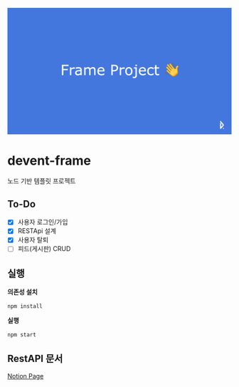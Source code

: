 ![head](./head.png)

# devent-frame
노드 기반 템플릿 프로젝트

## To-Do

* [x] 사용자 로그인/가입
* [x] RESTApi 설계
* [x] 사용자 탈퇴
* [ ] 피드(게시판) CRUD

## 실행

**의존성 설치**

```
npm install
```
**실행**

```
npm start
```


## RestAPI 문서

[Notion Page](https://freezing-pluto-006.notion.site/Freme-Project-RESTAPI-325fdb5302934c59b564b249138fe722)
